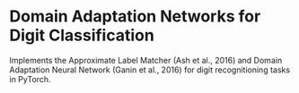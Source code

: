 # Domain Adaptation Networks for Digit Classification

Implements the Approximate Label Matcher (Ash et al., 2016) and Domain Adaptation Neural Network (Ganin et al., 2016) for digit recognitioning tasks in PyTorch.
